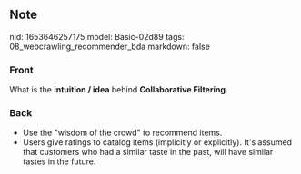 ## Note
nid: 1653646257175
model: Basic-02d89
tags: 08_webcrawling_recommender_bda
markdown: false

### Front
What is the <b>intuition / idea</b> behind <b>Collaborative
Filtering</b>.

### Back
<ul><li>Use the "wisdom of the crowd" to recommend items.</li><li>Users give ratings to catalog items (implicitly or explicitly). It's assumed that customers who had a similar taste in the past, will have similar tastes in the future.</li></ul>
